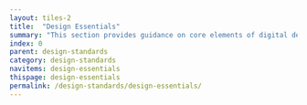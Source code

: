 ```yaml
---
layout: tiles-2
title:  "Design Essentials"
summary: "This section provides guidance on core elements of digital design such as typography, colour palette and grid formations."
index: 0
parent: design-standards
category: design-standards
navitems: design-essentials
thispage: design-essentials
permalink: /design-standards/design-essentials/
---
```

